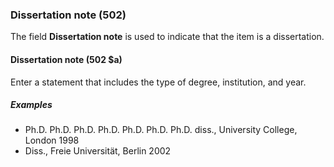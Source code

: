 ### Dissertation note (502)

The field **Dissertation note** is used to indicate that the item is a dissertation.

#### Dissertation note (502 $a)

Enter a statement that includes the type of degree, institution, and year.

##### Examples

- Ph.D. Ph.D. Ph.D. Ph.D. Ph.D. Ph.D. Ph.D. diss., University College, London 1998
- Diss., Freie Universität, Berlin 2002

